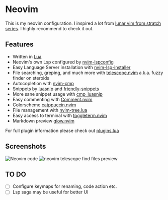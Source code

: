 # Neovim

This is my neovim configuration. I inspired a lot from [lunar vim from stratch series](https://github.com/LunarVim/Neovim-from-scratch). I highly recommend to check it out.

## Features

- Written in [Lua](https://www.lua.org/)
- Neovim's own Lsp configured by [nvim-lspconfig](https://github.com/neovim/nvim-lspconfig)
- Easy Language Server installation with [nvim-lsp-installer](https://github.com/williamboman/nvim-lsp-installer)
- File searching, greping, and much more with [telescope.nvim](nvim-telescope/telescope.nvim) a.k.a. fuzzy finder on steroids
- Autocopletion with [nvim-cmp](https://github.com/hrsh7th/nvim-cmp)
- Snippets by [luasnip](https://github.com/L3MON4D3/LuaSnip) and [friendly-snippets](https://github.com/L3MON4D3/LuaSnip)
- More sane snippet usage with [cmp_luasnip](https://github.com/saadparwaiz1/cmp_luasnip)
- Easy commenting with [Comment.nvim](https://github.com/numToStr/Comment.nvim)
- Colorscheme [catppuccin.nvim](https://github.com/catppuccin/nvim)
- File management with [nvim-tree.lua](https://github.com/kyazdani42/nvim-tree.lua)
- Easy access to terminal with [toggleterm.nvim](akinsho/toggleterm.nvim)
- Markdown preview [glow.nvim](https://github.com/ellisonleao/glow.nvim)

For full plugin information please check out [plugins.lua](https://github.com/umtdemr/Dotfiles/blob/master/.config/nvim/lua/user/plugins.lua)

## Screenshots

![Neovim code](../../assets/neovim.png)
![neovim telescope find files preview](../../assets/neovim-telescope.png)



## TO DO
- [ ] Configure keymaps for renaming, code action etc.
- [ ] Lsp saga may be useful for better UI
